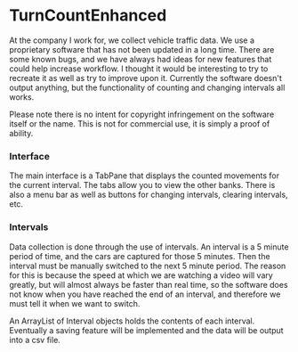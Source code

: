 # TurnCountEnhanced

At the company I work for, we collect vehicle traffic data. We use a proprietary software that has not been updated in a long time. There are some known bugs, and we have always had ideas for new features that could help increase workflow. I thought it would be interesting to try to recreate it as well as try to improve upon it. 
Currently the software doesn't output anything, but the functionality of counting and changing intervals all works.

Please note there is no intent for copyright infringement on the software itself or the name. This is not for commercial use, it is simply a proof of ability.

### Interface

The main interface is a TabPane that displays the counted movements for the current interval. The tabs allow you to view the other banks. There is also a menu bar as well as buttons for changing intervals, clearing intervals, etc.

### Intervals

Data collection is done through the use of intervals. An interval is a 5 minute period of time, and the cars are captured for those 5 minutes. Then the interval must be manually switched to the next 5 minute period. The reason for this is because the speed at which we are watching a video will vary greatly, but will almost always be faster than real time, so the software does not know when you have reached the end of an interval, and therefore we must tell it when we want to switch.

An ArrayList of Interval objects holds the contents of each interval. Eventually a saving feature will be implemented and the data will be output into a csv file. 

